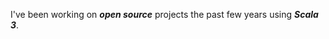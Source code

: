 <!--- top commit numnber: 13057 -->

I've been working on ***open source*** projects the past few years using ***Scala 3***.
<!---
![Stats](https://github-readme-stats.vercel.app/api?username=objektwerks&show_icons=true&hide_border=true&rank_icon=percentile)
-->
